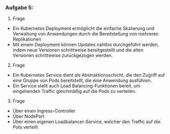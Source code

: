 ### Aufgabe 5:

1. Frage  
* Ein Kubernetes Deployment ermöglicht die einfache Skalierung und Verwaltung von Anwendungen durch die Bereitstellung von mehreren Replikationen
* Mit einem Deployment können Updates nahtlos durchgeführt werden, indem neue Versionen schrittweise bereitgestellt und die alten Versionen schrittweise zurückgezogen werden.

2. Frage
* Ein Kubernetes Service dient als Abstraktionsschicht, die den Zugriff auf eine Gruppe von Pods bereitstellt, die eine Anwendung ausführen.
* Ein Service stellt auch Load Balancing-Funktionen bereit, um eingehenden Traffic gleichmäßig auf die Pods zu verteilen.

3. Frage
* Über einen Ingress-Controller
* Über NodePort
* Über einen eigenen Loadbalancer-Service, welcher den Traffic auf die Pots verteilt

